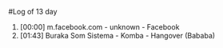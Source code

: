 #Log of 13 day

1. [00:00] m.facebook.com - unknown - Facebook
1. [01:43] Buraka Som Sistema - Komba - Hangover (Bababa)
